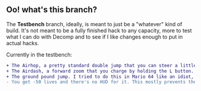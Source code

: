 ## Oo! what's this branch?

The **Testbench** branch, ideally, is meant to just be a "whatever" kind of build. It's not meant to be a fully finished hack to any capacity, more to test what I can do with Decomp and to see if I like changes enough to put in actual hacks.

Currently in the testbench:

```diff
+ The Airhop, a pretty standard double jump that you can steer a little bit. Activated by pressing A in midair, with some exceptions
+ The Airdash, a forward zoom that you charge by holding the L button. The longer you charge, the longer and faster you fly!
+ The ground pound jump. I tried to do this in Mario 64 like an idiot, so now it's in the game.
- You get -50 lives and there's no HUD for it. This mostly prevents the chances of a game over, unless a really dedicated player wants to grab 50 lives. There's probably a better way to do this.
```
